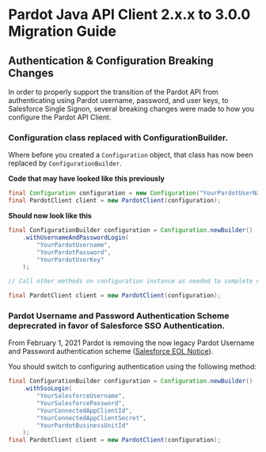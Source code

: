 # Pardot Java API Client 2.x.x to 3.0.0 Migration Guide

## Authentication & Configuration Breaking Changes

In order to properly support the transition of the Pardot API from authenticating using Pardot username, password, and user keys, to 
Salesforce Single Signon, several breaking changes were made to how you configure the Pardot API Client.

### Configuration class replaced with ConfigurationBuilder.

Where before you created a `Configuration` object, that class has now been replaced by `ConfigurationBuilder`.

**Code that may have looked like this previously**
```java
final Configuration configuration = new Configuration("YourPardotUserNameHere", "PardotPassword", "UserKey");
final PardotClient client = new PardotClient(configuration);
```

**Should now look like this**
```java
final ConfigurationBuilder configuration = Configuration.newBuilder()
    .withUsernameAndPasswordLogin(
        "YourPardotUsername",
        "YourPardotPassword",
        "YourPardotUserKey"
    );

// Call other methods on configuration instance as needed to complete configuration.

final PardotClient client = new PardotClient(configuration);
```

### Pardot Username and Password Authentication Scheme deprecrated in favor of Salesforce SSO Authentication.

From February 1, 2021 Pardot is removing the now legacy Pardot Username and Password authentication scheme ([Salesforce EOL Notice](https://help.salesforce.com/articleView?id=000353746&type=1&mode=1&language=en_US&utm_source=techcomms&utm_medium=email&utm_campaign=eol)).

You should switch to configuring authentication using the following method:

```java
final ConfigurationBuilder configuration = Configuration.newBuilder()
    .withSsoLogin(
        "YourSalesforceUsername",
        "YourSalesforcePassword",
        "YourConnectedAppClientId",
        "YourConnectedAppClientSecret",
        "YourPardotBusinessUnitId"
    );
final PardotClient client = new PardotClient(configuration);
```